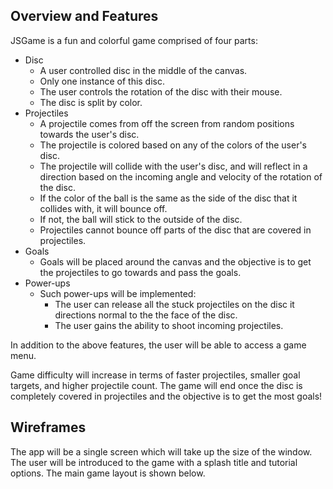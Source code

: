 ## Overview and Features
JSGame is a fun and colorful game comprised of four parts:
+ Disc
  + A user controlled disc in the middle of the canvas.
  + Only one instance of this disc.
  + The user controls the rotation of the disc with their mouse.
  + The disc is split by color.
+ Projectiles
  + A projectile comes from off the screen from random positions towards the user's disc.
  + The projectile is colored based on any of the colors of the user's disc.
  + The projectile will collide with the user's disc, and will reflect in a direction based on the incoming angle and velocity of the rotation of the disc.
  + If the color of the ball is the same as the side of the disc that it collides with, it will bounce off.
  + If not, the ball will stick to the outside of the disc.
  + Projectiles cannot bounce off parts of the disc that are covered in projectiles.
+ Goals
  + Goals will be placed around the canvas and the objective is to get the projectiles to go towards and pass the goals.
+ Power-ups
  + Such power-ups will be implemented:
    + The user can release all the stuck projectiles on the disc it directions normal to the the face of the disc.
    + The user gains the ability to shoot incoming projectiles.

In addition to the above features, the user will be able to access a game menu.

Game difficulty will increase in terms of faster projectiles, smaller goal targets, and higher projectile count.
The game will end once the disc is completely covered in projectiles and the objective is to get the most goals!

## Wireframes
The app will be a single screen which will take up the size of the window. The user will be introduced to the game with a splash title and tutorial options.
The main game layout is shown below.
